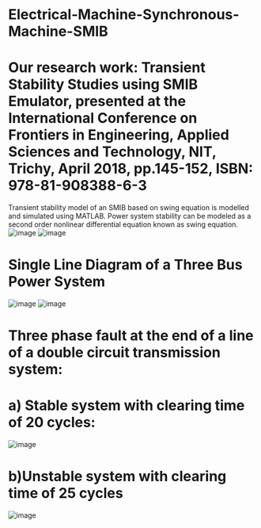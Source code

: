 # Electrical-Machine-Synchronous-Machine-SMIB
# Our research work: Transient Stability Studies using SMIB Emulator, presented at the International Conference on Frontiers in Engineering, Applied Sciences and Technology, NIT, Trichy, April 2018, pp.145-152, ISBN: 978-81-908388-6-3
Transient stability model of an SMIB based on swing equation is modelled and simulated using MATLAB. 
Power system stability can be modeled as a second order nonlinear differential equation known as swing equation.
![image](https://user-images.githubusercontent.com/130666521/233590658-15e690a7-3907-4714-9ade-f73257ba28fe.png)
![image](https://user-images.githubusercontent.com/130666521/233594574-dbedbee0-16f4-4fa8-862a-67137e9ddd3b.png)
# Single Line Diagram of a Three Bus Power System
![image](https://user-images.githubusercontent.com/130666521/233593538-fbbf9770-ce41-4b74-b392-8d470b4a2a2b.png)
![image](https://user-images.githubusercontent.com/130666521/233593679-3430d27f-b2a7-4fd5-80c9-056545ea562d.png)
# Three phase fault at the end of a line of a double circuit transmission system:
# a) Stable system with clearing time of 20 cycles:
![image](https://user-images.githubusercontent.com/130666521/233592087-14553666-d1c7-4047-b4d9-26f46213cac0.png)
# b)Unstable  system with clearing time of 25 cycles
![image](https://user-images.githubusercontent.com/130666521/233592252-1b8876a9-4bd6-43c5-9fbc-9f95bafead60.png)
